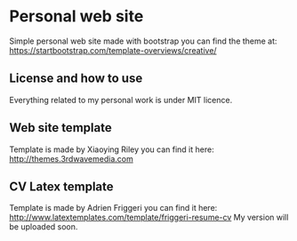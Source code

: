 # Personal web site 
Simple personal web site made with bootstrap
you can find the theme at: https://startbootstrap.com/template-overviews/creative/

## License and how to use
Everything related to my personal work is under MIT licence.

## Web site template
Template is made by Xiaoying Riley you can find it here: http://themes.3rdwavemedia.com

## CV Latex template
Template is made by Adrien Friggeri you can find it here: http://www.latextemplates.com/template/friggeri-resume-cv
My version will be uploaded soon.
